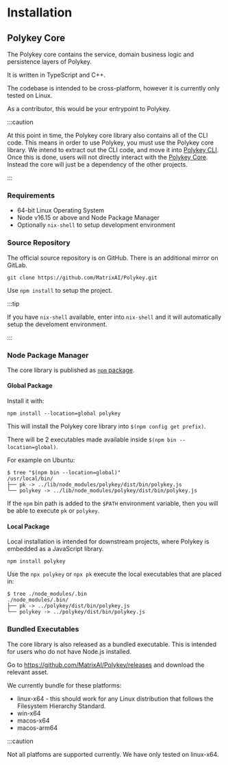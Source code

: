 # Installation

## Polykey Core

The Polykey core contains the service, domain business logic and persistence
layers of Polykey.

It is written in TypeScript and C++.

The codebase is intended to be cross-platform, however it is currently only
tested on Linux.

As a contributor, this would be your entrypoint to Polykey.

:::caution

At this point in time, the Polykey core library also contains all of the CLI
code. This means in order to use Polykey, you must use the Polykey core library.
We intend to extract out the CLI code, and move it into
[Polykey CLI](https://github.com/MatrixAI/Polykey-CLI). Once this is done, users
will not directly interact with the
[Polykey Core](https://github.com/MatrixAI/Polykey). Instead the core will just
be a dependency of the other projects.

:::

### Requirements

- 64-bit Linux Operating System
- Node v16.15 or above and Node Package Manager
- Optionally `nix-shell` to setup development environment

### Source Repository

The official source repository is on GitHub. There is an additional mirror on
GitLab.

```shell
git clone https://github.com/MatrixAI/Polykey.git
```

Use `npm install` to setup the project.

:::tip

If you have `nix-shell` available, enter into `nix-shell` and it will
automatically setup the develoment environment.

:::

### Node Package Manager

The core library is published as
[`npm` package](https://www.npmjs.com/package/polykey).

#### Global Package

Install it with:

```shell
npm install --location=global polykey
```

This will install the Polykey core library into `$(npm config get prefix)`.

There will be 2 executables made available inside
`$(npm bin --location=global)`.

For example on Ubuntu:

```shell-session
$ tree "$(npm bin --location=global)"
/usr/local/bin/
├── pk -> ../lib/node_modules/polykey/dist/bin/polykey.js
└── polykey -> ../lib/node_modules/polykey/dist/bin/polykey.js
```

If the `npm` bin path is added to the `$PATH` environment variable, then you
will be able to execute `pk` or `polykey`.

#### Local Package

Local installation is intended for downstream projects, where Polykey is
embedded as a JavaScript library.

```shell
npm install polykey
```

Use the `npx polykey` or `npx pk` execute the local executables that are placed
in:

```shell-session
$ tree ./node_modules/.bin
./node_modules/.bin/
├── pk -> ../polykey/dist/bin/polykey.js
└── polykey -> ../polykey/dist/bin/polykey.js
```

### Bundled Executables

The core library is also released as a bundled executable. This is intended for
users who do not have Node.js installed.

Go to https://github.com/MatrixAI/Polykey/releases and download the relevant
asset.

We currently bundle for these platforms:

- linux-x64 - this should work for any Linux distribution that follows the
  Filesystem Hierarchy Standard.
- win-x64
- macos-x64
- macos-arm64

:::caution

Not all platfoms are supported currently. We have only tested on linux-x64.
